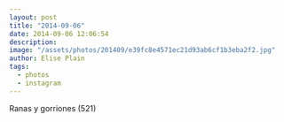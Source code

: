 ```yaml
---
layout: post
title: "2014-09-06"
date: 2014-09-06 12:06:54
description: 
image: "/assets/photos/201409/e39fc8e4571ec21d93ab6cf1b3eba2f2.jpg"
author: Elise Plain
tags: 
  - photos
  - instagram
---
```


Ranas y gorriones (521)
<p></p>
